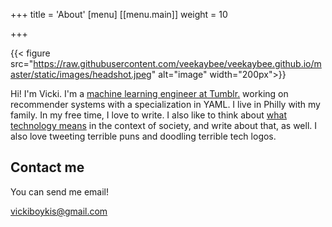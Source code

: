 +++
title = 'About'
[menu]
[[menu.main]]
  weight = 10



+++

{{< figure src="https://raw.githubusercontent.com/veekaybee/veekaybee.github.io/master/static/images/headshot.jpeg" alt="image" width="200px">}}


Hi! I'm Vicki. I'm a [machine learning engineer at Tumblr.](https://applyingml.com/mentors/vicki-boykis/) working on recommender systems with a specialization in YAML.  I live in Philly with my family. In my free time, I love to write. I also like to think about [what technology means](https://vicki.substack.com/) in the context of society, and write about that, as well. I also love tweeting terrible puns and doodling terrible tech logos. 


## Contact me

You can send me email!

[vickiboykis@gmail.com](mailto:vickiboykis@gmail.com)


